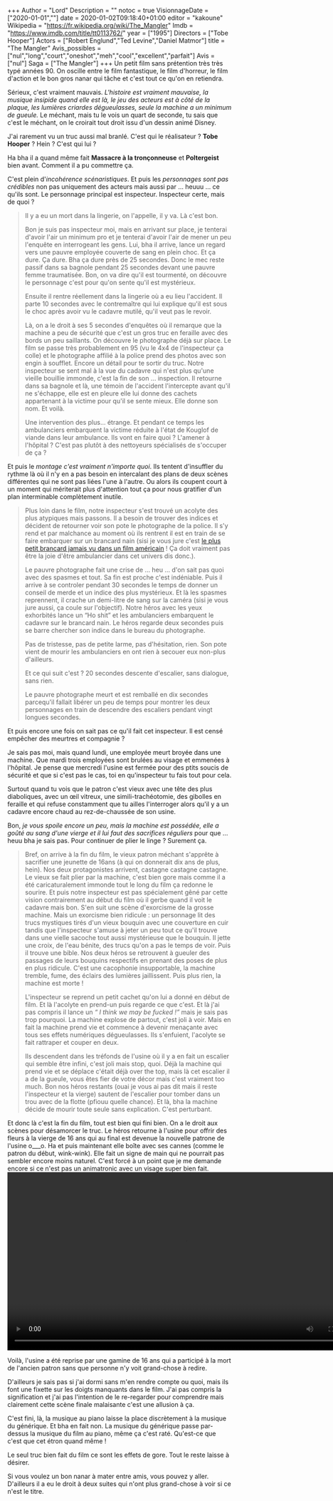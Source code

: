 +++
Author = "Lord"
Description = ""
notoc = true
VisionnageDate = ["2020-01-01",""]
date = 2020-01-02T09:18:40+01:00
editor = "kakoune"
Wikipedia = "https://fr.wikipedia.org/wiki/The_Mangler"
Imdb = "https://www.imdb.com/title/tt0113762/"
year = ["1995"]
Directors = ["Tobe Hooper"]
Actors = ["Robert Englund","Ted Levine","Daniel Matmor"]
title = "The Mangler"
Avis_possibles = ["nul","long","court","oneshot","meh","cool","excellent","parfait"]
Avis = ["nul"] 
Saga = ["The Mangler"]
+++
Un petit film sans prétention très très typé années 90.
On oscille entre le film fantastique, le film d'horreur, le film d'action et le bon gros nanar qui tâche et c'est tout ce qu'on en retiendra.

Sérieux, c'est vraiment mauvais.
*L'histoire est vraiment mauvaise, la musique insipide quand elle est là, le jeu des acteurs est à côté de la plaque, les lumières criardes dégueulasses, seule la machine a un minimum de gueule.*
Le méchant, mais tu le vois un quart de seconde, tu sais que c'est le méchant, on le croirait tout droit issu d'un dessin animé Disney.

J'ai rarement vu un truc aussi mal branlé.
C'est qui le réalisateur ?
**Tobe Hooper** ? Hein ?
C'est qui lui ?

Ha bha il a quand même fait **Massacre à la tronçonneuse** et **Poltergeist** bien avant.
Comment il a pu commettre ça.

C'est plein d'*incohérence scénaristiques*.
Et puis les *personnages sont pas crédibles* non pas uniquement des acteurs mais aussi par … heuuu … ce qu'ils sont.
Le personnage principal est inspecteur.
Inspecteur certe, mais de quoi ?

> Il y a eu un mort dans la lingerie, on l'appelle, il y va.
> Là c'est bon.
>
> Bon je suis pas inspecteur moi, mais en arrivant sur place, je tenterai d'avoir l'air un minimum pro et je tenterai d'avoir l'air de mener un peu l'enquête en interrogeant les gens.
> Lui, bha il arrive, lance un regard vers une pauvre employée couverte de sang en plein choc.
> Et ça dure.
> Ça dure.
> Bha ça dure près de 25 secondes.
> Donc le mec reste passif dans sa bagnole pendant 25 secondes devant une pauvre femme traumatisée.
> Bon, on va dire qu'il est tourmenté, on découvre le personnage c'est pour qu'on sente qu'il est mystérieux.
> 
> Ensuite il rentre réellement dans la lingerie où a eu lieu l'accident.
> Il parte 10 secondes avec le contremaître qui lui explique qu'il est sous le choc après avoir vu le cadavre mutilé, qu'il veut pas le revoir.
> 
> Là, on a le droit à ses 5 secondes d'enquêtes où il remarque que la machine a peu de sécurité que c'est un gros truc en feraille avec des bords un peu saillants.
> On découvre le photographe déjà sur place.
> Le film se passe très probablement en 95 (vu le 4x4 de l'inspecteur ça colle) et le photographe affilié à la police prend des photos avec son engin à soufflet.
> Encore un détail pour te sortir du truc.
> Notre inspecteur se sent mal à la vue du cadavre qui n'est plus qu'une vieille bouillie immonde, c'est la fin de son … inspection.
> Il retourne dans sa bagnole et là, une témoin de l'accident l'intercepte avant qu'il ne s'échappe, elle est en pleure elle lui donne des cachets appartenant à la victime pour qu'il se sente mieux.
> Elle donne son nom.
> Et voilà.
> 
> Une intervention des plus… étrange.
> Et pendant ce temps les ambulanciers embarquent la victime réduite à l'état de Kouglof de viande dans leur ambulance.
> Ils vont en faire quoi ?
> L'amener à l'hôpital ?
> C'est pas plutôt à des nettoyeurs spécialisés de s'occuper de ça ?

Et puis le *montage c'est vraiment n'importe quoi*.
Ils tentent d'insuffler du rythme là où il n'y en a pas besoin en intercalant des plans de deux scènes différentes qui ne sont pas liées l'une à l'autre.
Ou alors ils coupent court à un moment qui mériterait plus d'attention tout ça pour nous gratifier d'un plan interminable complètement inutile.

> Plus loin dans le film, notre inspecteur s'est trouvé un acolyte des plus atypiques mais passons.
> Il a besoin de trouver des indices et décident de retourner voir son pote le photographe de la police.
> Il s'y rend et par malchance au moment où ils rentrent il est en train de se faire embarquer sur un brancard nain (sisi je vous jure c'est [le plus petit brancard jamais vu dans un film américain](brancard.jpg) ! Ça doit vraiment pas être la joie d'être ambulancier dans cet univers dis donc.).
>
> Le pauvre photographe fait une crise de … heu … d'on sait pas quoi avec des spasmes et tout.
> Sa fin est proche c'est indéniable.
> Puis il arrive à se controler pendant 30 secondes le temps de donner un conseil de merde et un indice des plus mystérieux.
> Et là les spasmes reprennent, il crache un demi-litre de sang sur la caméra (sisi je vous jure aussi, ça coule sur l'objectif).
> Notre héros avec les yeux exhorbités lance un “Ho shit” et les ambulanciers embarquent le cadavre sur le brancard nain.
> Le héros regarde deux secondes puis se barre chercher son indice dans le bureau du photographe.
>
> Pas de tristesse, pas de petite larme, pas d'hésitation, rien.
> Son pote vient de mourir les ambulanciers en ont rien à secouer eux non-plus d'ailleurs.
>
> Et ce qui suit c'est ?
> 20 secondes descente d'escalier, sans dialogue, sans rien.
>
> Le pauvre photographe meurt et est remballé en dix secondes parcequ'il fallait libérer un peu de temps pour montrer les deux personnages en train de descendre des escaliers pendant vingt longues secondes.

Et puis encore une fois on sait pas ce qu'il fait cet inspecteur.
Il est censé empêcher des meurtres et compagnie ?

Je sais pas moi, mais quand lundi, une employée meurt broyée dans une machine.
Que mardi trois employées sont brulées au visage et emmenées à l'hôpital.
Je pense que mercredi l'usine est fermée pour des ptits soucis de sécurité et que si c'est pas le cas, toi en qu'inspecteur tu fais tout pour cela.

Surtout quand tu vois que le patron c'est vieux avec une tête des plus diaboliques, avec un œil vitreux, une simili-trachéotomie, des gibolles en feraille et qui refuse constamment que tu ailles l'interroger alors qu'il y a un cadavre encore chaud au rez-de-chaussée de son usine.

Bon, *je vous spoile encore un peu, mais la machine est possédée, elle a goûté au sang d'une vierge et il lui faut des sacrifices réguliers* pour que … heuu bha je sais pas.
Pour continuer de plier le linge ?
Surement ça.

> Bref, on arrive à la fin du film, le vieux patron méchant s'apprête à sacrifier une jeunette de 16ans (à qui on donnerait dix ans de plus, hein).
> Nos deux protagonistes arrivent, castagne castagne castagne.
> Le vieux se fait plier par la machine, c'est bien gore mais comme il a été caricaturalement immonde tout le long du film ça redonne le sourire.
> Et puis notre inspecteur est pas spécialement gêné par cette vision contrairement au début du film où il gerbe quand il voit le cadavre mais bon.
> S'en suit une scène d'exorcisme de la grosse machine.
> Mais un exorcisme bien ridicule : un personnage lit des trucs mystiques tirés d'un vieux bouquin avec une couverture en cuir tandis que l'inspecteur s'amuse à jeter un peu tout ce qu'il trouve dans une vielle sacoche tout aussi mystérieuse que le bouquin.
> Il jette une croix, de l'eau bénite, des trucs qu'on a pas le temps de voir.
> Puis il trouve une bible.
> Nos deux héros se retrouvent à gueuler des passages de leurs bouquins respectifs en prenant des poses de plus en plus ridicule.
> C'est une cacophonie insupportable, la machine tremble, fume, des éclairs des lumières jaillissent.
> Puis plus rien, la machine est morte !
> 
> L'inspecteur se reprend un petit cachet qu'on lui a donné en début de film.
> Et là l'acolyte en prend-un puis regarde ce que c'est.
> Et là j'ai pas compris il lance un *“ I think we may be fucked !”* mais je sais pas trop pourquoi.
> La machine explose de partout, c'est joli à voir.
> Mais en fait la machine prend vie et commence à devenir menaçante avec tous ses effets numériques dégueulasses.
> Ils s'enfuient, l'acolyte se fait rattraper et couper en deux.
> 
> Ils descendent dans les tréfonds de l'usine où il y a en fait un escalier qui semble être infini, c'est joli mais stop, quoi.
> Déjà la machine qui prend vie et se déplace c'était déjà over the top, mais là cet escalier il a de la gueule, vous êtes fier de votre décor mais c'est vraiment too much.
> Bon nos héros restants (ouai je vous ai pas dit mais il reste l'inspecteur et la vierge) sautent de l'escalier pour tomber dans un trou avec de la flotte (pfiouu quelle chance).
> Et là, bha la machine décide de mourir toute seule sans explication.
> C'est perturbant.

Et donc là c'est la fin du film, tout est bien qui fini bien.
On a le droit aux scènes pour désamorcer le truc.
Le héros retourne à l'usine pour offrir des fleurs à la vierge de 16 ans qui au final est devenue la nouvelle patrone de l'usine o___o.
Ha et  puis maintenant elle boîte avec ses cannes (comme le patron du début, wink-wink).
Elle fait un signe de main qui ne pourrait pas sembler encore moins naturel.
C'est forcé à un point que je me demande encore si ce n'est pas un animatronic avec un visage super bien fait.
<video loop autoplay width="800">
 <source src="animatronic.webm" type="video/webm">
</video>

Voilà, l'usine a été reprise par une gamine de 16 ans qui a participé à la mort de l'ancien patron sans que personne n'y voit grand-chose à redire.

D'ailleurs je sais pas si j'ai dormi sans m'en rendre compte ou quoi, mais ils font une fixette sur les doigts manquants dans le film.
J'ai pas compris la signification et j'ai pas l'intention de le re-regarder pour comprendre mais clairement cette scène finale malaisante c'est une allusion à ça.

C'est fini, là, la musique au piano laisse la place discrètement à la musique du générique.
Et bha en fait non.
La musique du générique passe par-dessus la musique du film au piano, même ça c'est raté.
Qu'est-ce que c'est que cet étron quand même !

Le seul truc bien fait du film ce sont les effets de gore.
Tout le reste laisse à désirer.

Si vous voulez un bon nanar à mater entre amis, vous pouvez y aller.
D'ailleurs il a eu le droit à deux suites qui n'ont plus grand-chose à voir si ce n'est le titre.
